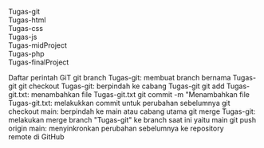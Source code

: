  Tugas-git <br>
 Tugas-html <br>
 Tugas-css <br>
 Tugas-js <br>
 Tugas-midProject <br>
 Tugas-php <br>
 Tugas-finalProject <br>
 
Daftar perintah GiT
git branch Tugas-git: membuat branch bernama Tugas-git
git checkout Tugas-git: berpindah ke cabang Tugas-git
git add Tugas-git.txt: menambahkan file Tugas-git.txt
git commit -m "Menambahkan file Tugas-git.txt: melakukkan commit untuk perubahan sebelumnya
git checkout main: berpindah ke main atau cabang utama
git merge Tugas-git: melakukan merge branch "Tugas-git" ke branch saat ini yaitu main
git push origin main: menyinkronkan perubahan sebelumnya ke repository remote di GitHub